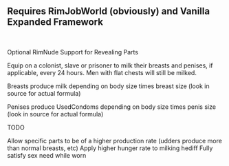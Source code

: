 <p><h2>Requires RimJobWorld (obviously) and Vanilla Expanded Framework</h2><br>

Optional RimNude Support for Revealing Parts



Equip on a colonist, slave or prisoner to milk their breasts and penises, if applicable, every 24 hours. Men with flat chests will still be milked.

Breasts produce milk depending on body size times breast size (look in source for actual formula)

Penises produce UsedCondoms depending on body size times penis size (look in source for actual formula)



TODO

Allow specific parts to be of a higher production rate (udders produce more than normal breasts, etc)
Apply higher hunger rate to milking hediff
Fully satisfy sex need while worn
</p>
